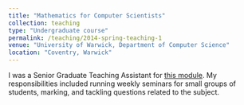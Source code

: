 ```yaml
---
title: "Mathematics for Computer Scientists"
collection: teaching
type: "Undergraduate course"
permalink: /teaching/2014-spring-teaching-1
venue: "University of Warwick, Department of Computer Science"
location: "Coventry, Warwick"
---
```


I was a Senior Graduate Teaching Assistant for [this module](https://warwick.ac.uk/fac/sci/dcs/teaching/modules/cs131/). My responsibilities included running weekly seminars for small groups of students, marking, and tackling questions related to the subject.



